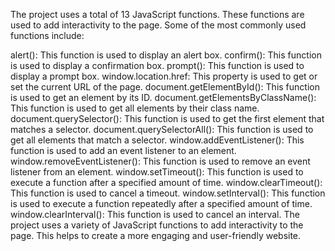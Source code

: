 
The project uses a total of 13 JavaScript functions. These functions are used to add interactivity to the page. Some of the most commonly used functions include:

alert(): This function is used to display an alert box.
confirm(): This function is used to display a confirmation box.
prompt(): This function is used to display a prompt box.
window.location.href: This property is used to get or set the current URL of the page.
document.getElementById(): This function is used to get an element by its ID.
document.getElementsByClassName(): This function is used to get all elements by their class name.
document.querySelector(): This function is used to get the first element that matches a selector.
document.querySelectorAll(): This function is used to get all elements that match a selector.
window.addEventListener(): This function is used to add an event listener to an element.
window.removeEventListener(): This function is used to remove an event listener from an element.
window.setTimeout(): This function is used to execute a function after a specified amount of time.
window.clearTimeout(): This function is used to cancel a timeout.
window.setInterval(): This function is used to execute a function repeatedly after a specified amount of time.
window.clearInterval(): This function is used to cancel an interval.
The project uses a variety of JavaScript functions to add interactivity to the page. This helps to create a more engaging and user-friendly website.
